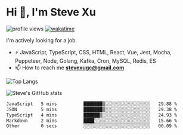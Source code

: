 # Hi 👋, I'm Steve Xu

![profile views](https://komarev.com/ghpvc/?username=nusr&color=green)
[![wakatime](https://wakatime.com/badge/user/0653cda0-f622-4930-8974-c19a957fc488.svg)](https://wakatime.com/@0653cda0-f622-4930-8974-c19a957fc488)

I'm actively looking for a job.

- ⚡ JavaScript, TypeScript, CSS, HTML, React, Vue, Jest, Mocha,
Puppeteer, Node, Golang, Kafka, Cron, MySQL, Redis, ES
- 📫 How to reach me **stevexugc@gmail.com**

![Top Langs](https://github-readme-stats.vercel.app/api/top-langs/?username=nusr&langs_count=8&layout=compact)

![Steve's GitHub stats](https://github-readme-stats.vercel.app/api?username=nusr&show_icons=true)

<!--START_SECTION:waka-->

```txt
JavaScript   5 mins          ███████▒░░░░░░░░░░░░░░░░░   29.88 %
JSON         5 mins          ███████▒░░░░░░░░░░░░░░░░░   29.38 %
TypeScript   4 mins          ██████▒░░░░░░░░░░░░░░░░░░   24.93 %
Markdown     2 mins          ████░░░░░░░░░░░░░░░░░░░░░   15.66 %
Other        0 secs          ░░░░░░░░░░░░░░░░░░░░░░░░░   00.09 %
```

<!--END_SECTION:waka-->
